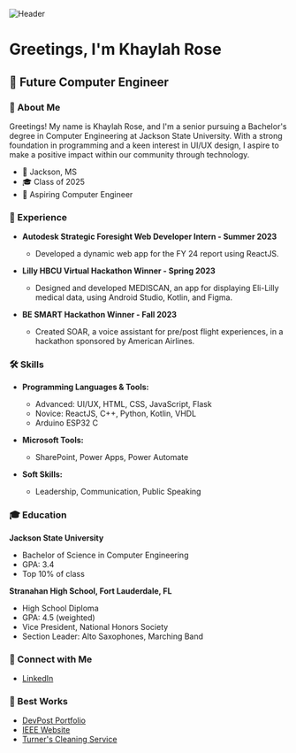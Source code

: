 ![Header](https://img.freepik.com/premium-photo/backdrop-white-roses-with-soft-focus-copy-space-perfect-website-header-design_176841-31781.jpg?w=996)

# Greetings, I'm Khaylah Rose

## 🚀 Future Computer Engineer

### 🌟 About Me

Greetings! My name is Khaylah Rose, and I'm a senior pursuing a Bachelor's degree in Computer Engineering at Jackson State University. With a strong foundation in programming and a keen interest in UI/UX design, I aspire to make a positive impact within our community through technology.

- 📍 Jackson, MS
- 🎓 Class of 2025
- 🎯 Aspiring Computer Engineer

### 💼 Experience

- **Autodesk Strategic Foresight Web Developer Intern - Summer 2023**
  - Developed a dynamic web app for the FY 24 report using ReactJS.

- **Lilly HBCU Virtual Hackathon Winner - Spring 2023**
  - Designed and developed MEDISCAN, an app for displaying Eli-Lilly medical data, using Android Studio, Kotlin, and Figma.

- **BE SMART Hackathon Winner - Fall 2023**
  - Created SOAR, a voice assistant for pre/post flight experiences, in a hackathon sponsored by American Airlines.

### 🛠️ Skills

- **Programming Languages & Tools:**
  - Advanced: UI/UX, HTML, CSS, JavaScript, Flask
  - Novice: ReactJS, C++, Python, Kotlin, VHDL
  - Arduino ESP32 C

- **Microsoft Tools:**
  - SharePoint, Power Apps, Power Automate

- **Soft Skills:**
  - Leadership, Communication, Public Speaking

### 🎓 Education

**Jackson State University**
- Bachelor of Science in Computer Engineering
- GPA: 3.4
- Top 10% of class

**Stranahan High School, Fort Lauderdale, FL**
- High School Diploma
- GPA: 4.5 (weighted)
- Vice President, National Honors Society
- Section Leader: Alto Saxophones, Marching Band

### 🔗 Connect with Me

- [LinkedIn](https://www.linkedin.com/in/khaylah-rose)

 ### 🔗 Best Works
- [DevPost Portfolio](https://devpost.com/khaylahrscholar?ref_content=user-portfolio&ref_feature=portfolio&ref_medium=global-nav)
- [IEEE Website](https://unclebinary1001.github.io/jsu_ieee_website/index.html)
- [Turner's Cleaning Service](https://turnerscleaningservice.com/)

